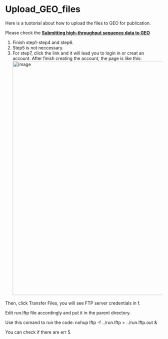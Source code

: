 # Upload_GEO_files


Here is a tuotorial about how to upload the files to GEO for publication.

Please check the [**Submitting high-throughput sequence data to GEO**](https://www.ncbi.nlm.nih.gov/geo/info/seq.html)

1. Finish step1-step4 and step6.
2. Step5 is not neccessary.
3. For step7, click the link and it will lead you to login in or creat an account. After finish creating the account, the page is like this:
   <img width="749" alt="image" src="https://github.com/liranmao/Upload_GEO_files/assets/78578236/7483d068-9987-4e74-a922-1b89f8ea0899">

  Then, click Transfer Files, you will see FTP server credentials in f.

  Edit run.lftp file accordingly and put it in the parent directory. 
  
  Use this comand to run the code: nohup lftp -f ../run.lftp > ../run.lftp.out &

  You can check if there are err
5. 
